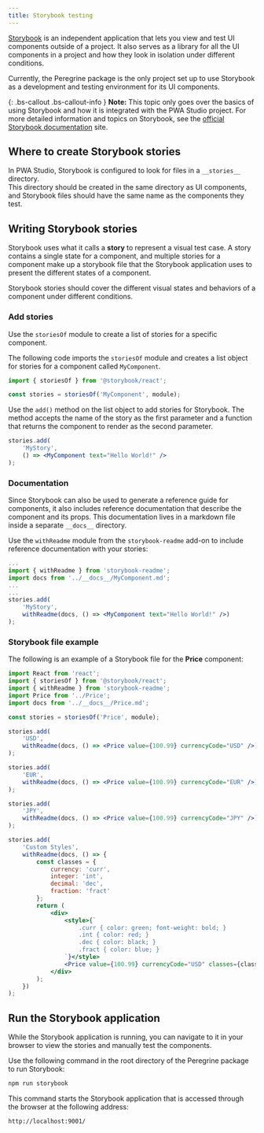 ```yaml
---
title: Storybook testing
---
```


[Storybook][] is an independent application that lets you view and test UI components outside of a project.
It also serves as a library for all the UI components in a project and how they look in isolation under different conditions.

Currently, the Peregrine package is the only project set up to use Storybook as a development and testing environment for its UI components.

{: .bs-callout .bs-callout-info }
**Note:**
This topic only goes over the basics of using Storybook and how it is integrated with the PWA Studio project.
For more detailed information and topics on Storybook, see the [official Storybook documentation][] site.

## Where to create Storybook stories

In PWA Studio, Storybook is configured to look for files in a `__stories__` directory.  
This directory should be created in the same directory as UI components, and
Storybook files should have the same name as the components they test.

## Writing Storybook stories

Storybook uses what it calls a __story__ to represent a visual test case.
A story contains a single state for a component, and 
multiple stories for a component make up a storybook file that the Storybook application uses to present the different states of a component.

Storybook stories should cover the different visual states and behaviors of a component under different conditions.

### Add stories

Use the `storiesOf` module to create a list of stories for a specific component.

The following code imports the `storiesOf` module and creates a list object for stories for a component called `MyComponent`.

``` jsx
import { storiesOf } from '@storybook/react';

const stories = storiesOf('MyComponent', module);
```

Use the `add()` method on the list object to add stories for Storybook.
The method accepts the name of the story as the first parameter and a function that returns the component to render as the second parameter.

``` jsx
stories.add(
    'MyStory',
    () => <MyComponent text="Hello World!" />
);
```

### Documentation

Since Storybook can also be used to generate a reference guide for components, it also includes reference documentation that describe the component and its props.
This documentation lives in a markdown file inside a separate `__docs__` directory.


Use the `withReadme` module from the `storybook-readme` add-on to include reference documentation with your stories:

``` jsx
...
import { withReadme } from 'storybook-readme';
import docs from '../__docs__/MyComponent.md';
...
...
stories.add(
    'MyStory',
    withReadme(docs, () => <MyComponent text="Hello World!" />)
);
```

### Storybook file example

The following is an example of a Storybook file for the **Price** component:

``` jsx
import React from 'react';
import { storiesOf } from '@storybook/react';
import { withReadme } from 'storybook-readme';
import Price from '../Price';
import docs from '../__docs__/Price.md';

const stories = storiesOf('Price', module);

stories.add(
    'USD',
    withReadme(docs, () => <Price value={100.99} currencyCode="USD" />)
);

stories.add(
    'EUR',
    withReadme(docs, () => <Price value={100.99} currencyCode="EUR" />)
);

stories.add(
    'JPY',
    withReadme(docs, () => <Price value={100.99} currencyCode="JPY" />)
);

stories.add(
    'Custom Styles',
    withReadme(docs, () => {
        const classes = {
            currency: 'curr',
            integer: 'int',
            decimal: 'dec',
            fraction: 'fract'
        };
        return (
            <div>
                <style>{`
                    .curr { color: green; font-weight: bold; }
                    .int { color: red; }
                    .dec { color: black; }
                    .fract { color: blue; }
                `}</style>
                <Price value={100.99} currencyCode="USD" classes={classes} />
            </div>
        );
    })
);
```

## Run the Storybook application

While the Storybook application is running, you can navigate to it in your browser to view the stories and manually test the components.

Use the following command in the root directory of the Peregrine package to run Storybook:

``` sh
npm run storybook
```

This command starts the Storybook application that is accessed through the browser at the following address:

``` sh
http://localhost:9001/
```

[Storybook]: https://storybook.js.org/
[official Storybook documentation]: https://storybook.js.org/basics/introduction/
